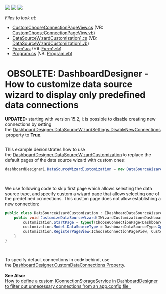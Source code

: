 <!-- default badges list -->
![](https://img.shields.io/endpoint?url=https://codecentral.devexpress.com/api/v1/VersionRange/134061797/15.1.5%2B)
[![](https://img.shields.io/badge/Open_in_DevExpress_Support_Center-FF7200?style=flat-square&logo=DevExpress&logoColor=white)](https://supportcenter.devexpress.com/ticket/details/T269475)
[![](https://img.shields.io/badge/📖_How_to_use_DevExpress_Examples-e9f6fc?style=flat-square)](https://docs.devexpress.com/GeneralInformation/403183)
<!-- default badges end -->
<!-- default file list -->
*Files to look at*:

* [CustomChooseConnectionPageView.cs](./CS/WizardCustomizationExample1/CustomChooseConnectionPageView.cs) (VB: [CustomChooseConnectionPageView.vb](./VB/WizardCustomizationExample1/CustomChooseConnectionPageView.vb))
* [DataSourceWizardCustomization1.cs](./CS/WizardCustomizationExample1/DataSourceWizardCustomization1.cs) (VB: [DataSourceWizardCustomization1.vb](./VB/WizardCustomizationExample1/DataSourceWizardCustomization1.vb))
* [Form1.cs](./CS/WizardCustomizationExample1/Form1.cs) (VB: [Form1.vb](./VB/WizardCustomizationExample1/Form1.vb))
* [Program.cs](./CS/WizardCustomizationExample1/Program.cs) (VB: [Program.vb](./VB/WizardCustomizationExample1/Program.vb))
<!-- default file list end -->
#  OBSOLETE: DashboardDesigner - How to customize data source wizard to display only predefined data connections

<p><strong>UPDATED:</strong> starting with version 15.2, it is possible to disable creating new connections by setting the <a href="https://documentation.devexpress.com/#Dashboard/DevExpressDashboardWinDashboardDataSourceWizardSettingsMembersTopicAll">DashboardDesigner.DataSourceWizardSettings.DisableNewConnections</a> property to <strong>True</strong>.  </p>
<p><br>This example demonstrates how to use the <a href="https://documentation.devexpress.com/#Dashboard/DevExpressDashboardWinDashboardDesigner_DataSourceWizardCustomizationtopic">DashboardDesigner.DataSourceWizardCustomization</a> to replace the default pages of the data source wizard with custom ones:</p>


```cs
dashboardDesigner1.DataSourceWizardCustomization = new DataSourceWizardCustomization();

```


<p> </p>
<p>We use following code to skip first page which allows selecting the data source type, and specify custom a wizard page that allows selecting one of the predefined connections. This custom page does not allow establishing a new connection:</p>


```cs
public class DataSourceWizardCustomization : IDashboardDataSourceWizardCustomization {
	public void CustomizeDataSourceWizard(IWizardCustomization<DashboardDataSourceModel> customization) {
		customization.StartPage = typeof(ChooseConnectionPage<DashboardDataSourceModel>);
		customization.Model.DataSourceType = DashboardDataSourceType.Xpo;
		customization.RegisterPageView<IChooseConnectionPageView, CustomChooseConnectionPageView>();
	}
}

```


<p> </p>
<p>To specify default connections in code behind, use the <a href="https://documentation.devexpress.com/#Dashboard/DevExpressDashboardWinDashboardDesigner_CustomDataConnectionstopic">DashboardDesigner.CustomDataConnections Property</a>.  <br><br><strong>See Also:</strong> <br><a href="https://www.devexpress.com/Support/Center/p/T281449">How to define a custom IConnectionStorageService in DashboardDesigner to filter out unnecessary connections from an app.config file  </a></p>

<br/>


